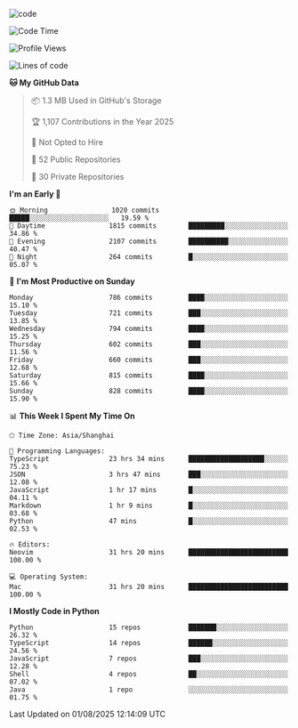 
<!--
**liuyaanng/liuyaanng** is a ✨ _special_ ✨ repository because its `README.md` (this file) appears on your GitHub profile.

Here are some ideas to get you started:

- 🔭 I’m currently working on ...
- 🌱 I’m currently learning ...
- 👯 I’m looking to collaborate on ...
- 🤔 I’m looking for help with ...
- 💬 Ask me about ...
- 📫 How to reach me: ...
- 😄 Pronouns: ...
- ⚡ Fun fact: ...
-->


![code](https://cdn.jsdelivr.net/gh/liuyaanng/liuyaanng@1.0/code.gif) 

<!--START_SECTION:waka-->
![Code Time](http://img.shields.io/badge/Code%20Time-1%2C753%20hrs%207%20mins-blue)

![Profile Views](http://img.shields.io/badge/Profile%20Views-0-blue)

![Lines of code](https://img.shields.io/badge/From%20Hello%20World%20I%27ve%20Written-26.3%20million%20lines%20of%20code-blue)

**🐱 My GitHub Data** 

> 📦 1.3 MB Used in GitHub's Storage 
 > 
> 🏆 1,107 Contributions in the Year 2025
 > 
> 🚫 Not Opted to Hire
 > 
> 📜 52 Public Repositories 
 > 
> 🔑 30 Private Repositories 
 > 
**I'm an Early 🐤** 

```text
🌞 Morning                1020 commits        █████░░░░░░░░░░░░░░░░░░░░   19.59 % 
🌆 Daytime                1815 commits        █████████░░░░░░░░░░░░░░░░   34.86 % 
🌃 Evening                2107 commits        ██████████░░░░░░░░░░░░░░░   40.47 % 
🌙 Night                  264 commits         █░░░░░░░░░░░░░░░░░░░░░░░░   05.07 % 
```
📅 **I'm Most Productive on Sunday** 

```text
Monday                   786 commits         ████░░░░░░░░░░░░░░░░░░░░░   15.10 % 
Tuesday                  721 commits         ███░░░░░░░░░░░░░░░░░░░░░░   13.85 % 
Wednesday                794 commits         ████░░░░░░░░░░░░░░░░░░░░░   15.25 % 
Thursday                 602 commits         ███░░░░░░░░░░░░░░░░░░░░░░   11.56 % 
Friday                   660 commits         ███░░░░░░░░░░░░░░░░░░░░░░   12.68 % 
Saturday                 815 commits         ████░░░░░░░░░░░░░░░░░░░░░   15.66 % 
Sunday                   828 commits         ████░░░░░░░░░░░░░░░░░░░░░   15.90 % 
```


📊 **This Week I Spent My Time On** 

```text
🕑︎ Time Zone: Asia/Shanghai

💬 Programming Languages: 
TypeScript               23 hrs 34 mins      ███████████████████░░░░░░   75.23 % 
JSON                     3 hrs 47 mins       ███░░░░░░░░░░░░░░░░░░░░░░   12.08 % 
JavaScript               1 hr 17 mins        █░░░░░░░░░░░░░░░░░░░░░░░░   04.11 % 
Markdown                 1 hr 9 mins         █░░░░░░░░░░░░░░░░░░░░░░░░   03.68 % 
Python                   47 mins             █░░░░░░░░░░░░░░░░░░░░░░░░   02.53 % 

🔥 Editors: 
Neovim                   31 hrs 20 mins      █████████████████████████   100.00 % 

💻 Operating System: 
Mac                      31 hrs 20 mins      █████████████████████████   100.00 % 
```

**I Mostly Code in Python** 

```text
Python                   15 repos            ███████░░░░░░░░░░░░░░░░░░   26.32 % 
TypeScript               14 repos            ██████░░░░░░░░░░░░░░░░░░░   24.56 % 
JavaScript               7 repos             ███░░░░░░░░░░░░░░░░░░░░░░   12.28 % 
Shell                    4 repos             ██░░░░░░░░░░░░░░░░░░░░░░░   07.02 % 
Java                     1 repo              ░░░░░░░░░░░░░░░░░░░░░░░░░   01.75 % 
```




 Last Updated on 01/08/2025 12:14:09 UTC
<!--END_SECTION:waka-->

